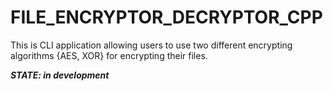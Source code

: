 # FILE_ENCRYPTOR_DECRYPTOR_CPP

This is CLI application allowing users to use two different encrypting algorithms {AES, XOR} for encrypting their files. 

***STATE: in development***